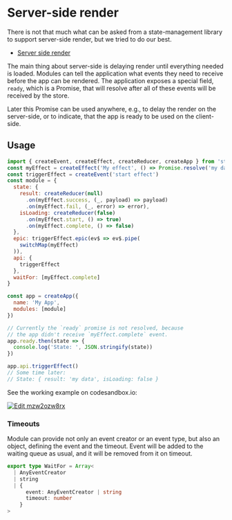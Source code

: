# Server-side render

There is not that much what can be asked from a state-management library to support server-side render, but we tried to do our best.

<!-- START doctoc generated TOC please keep comment here to allow auto update -->
<!-- DON'T EDIT THIS SECTION, INSTEAD RE-RUN doctoc TO UPDATE -->

- [Server side render](#server-side-render)

<!-- END doctoc generated TOC please keep comment here to allow auto update -->

The main thing about server-side is delaying render until everything needed is loaded. Modules can tell the application what events they need to receive before the app can be rendered. The application exposes a special field, `ready`, which is a Promise, that will resolve after all of these events will be received by the store.

Later this Promise can be used anywhere, e.g., to delay the render on the server-side, or to indicate, that the app is ready to be used on the client-side.

## Usage
```javascript
import { createEvent, createEffect, createReducer, createApp } from 'stapp'
const myEffect = createEffect('My effect', () => Promise.resolve('my data'))
const triggerEffect = createEvent('start effect') 
const module = {
  state: {
    result: createReducer(null)
      .on(myEffect.success, (_, payload) => payload)
      .on(myEffect.fail, (_, error) => error),
    isLoading: createReducer(false)
      .on(myEffect.start, () => true)
      .on(myEffect.complete, () => false)
  },
  epic: triggerEffect.epic(ev$ => ev$.pipe(
    switchMap(myEffect)
  )),
  api: {
    triggerEffect
  },
  waitFor: [myEffect.complete]
}

const app = createApp({
  name: 'My App',
  modules: [module]
})

// Currently the `ready` promise is not resolved, because
// the app didn't receive `myEffect.complete` event.
app.ready.then(state => {
  console.log('State: ', JSON.stringify(state))
})

app.api.triggerEffect()
// Some time later:
// State: { result: 'my data', isLoading: false }
```

See the working example on codesandbox.io:

[![Edit mzw2ozw8rx](https://codesandbox.io/static/img/play-codesandbox.svg)](https://codesandbox.io/s/mzw2ozw8rx?module=%2Fsrc%2Findex.js)

### Timeouts
Module can provide not only an event creator or an event type, but also an object, defining the event and the timeout. Event will be added to the waiting queue as usual, and it will be removed from it on timeout.

```typescript
export type WaitFor = Array<
  | AnyEventCreator
  | string
  | {
      event: AnyEventCreator | string
      timeout: number
    }
>
```

